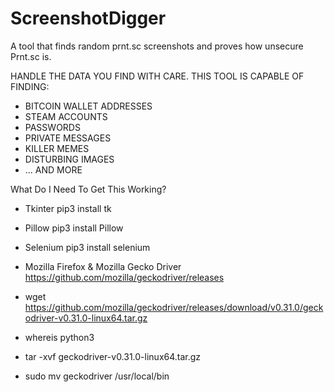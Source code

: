 # ScreenshotDigger

A tool that finds random prnt.sc screenshots and proves how unsecure Prnt.sc is.

HANDLE THE DATA YOU FIND WITH CARE. 
THIS TOOL IS CAPABLE OF FINDING: 

- BITCOIN WALLET ADDRESSES
- STEAM ACCOUNTS
- PASSWORDS
- PRIVATE MESSAGES 
- KILLER MEMES
- DISTURBING IMAGES
- ... AND MORE


What Do I Need To Get This Working?

- Tkinter
pip3 install tk

- Pillow
pip3 install Pillow

- Selenium
pip3 install selenium

- Mozilla Firefox & Mozilla Gecko Driver
https://github.com/mozilla/geckodriver/releases

- wget https://github.com/mozilla/geckodriver/releases/download/v0.31.0/geckodriver-v0.31.0-linux64.tar.gz
- whereis python3
- tar -xvf geckodriver-v0.31.0-linux64.tar.gz
- sudo mv geckodriver /usr/local/bin

